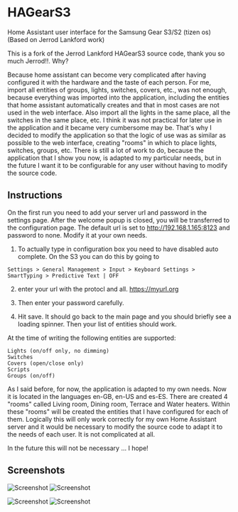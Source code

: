 # HAGearS3
Home Assistant user interface for the Samsung Gear S3/S2 (tizen os)(Based on Jerrod Lankford work)

This is a fork of the Jerrod Lankford HAGearS3 source code, thank you so much Jerrod!!. Why?

Because home assistant can become very complicated after having configured it with the hardware and the taste of each person.
For me, import all entities of groups, lights, switches, covers, etc., was not enough, because everything was imported into the application, including the entities that home assistant automatically creates and that in most cases are not used in the web interface. Also import all the lights in the same place, all the switches in the same place, etc. I think it was not practical for later use in the application and it became very cumbersome may be.
That's why I decided to modify the application so that the logic of use was as similar as possible to the web interface, creating "rooms" in which to place lights, switches, groups, etc.
There is still a lot of work to do, because the application that I show you now, is adapted to my particular needs, but in the future I want it to be configurable for any user without having to modify the source code.

## Instructions
On the first run you need to add your server url and password in the settings page. After the welcome popup is closed, you will be transferred to the configuration page. The default url is set to http://192.168.1.165:8123 and password to none. Modify it at your own needs.
1. To actually type in configuration box you need to have disabled auto complete. On the S3 you can do this by going to 

```Settings > General Management > Input > Keyboard Settings > SmartTyping > Predictive Text | OFF```

2. enter your url with the protocl and all. https://myurl.org

3. Then enter your password carefully.

4. Hit save. It should go back to the main page and you should briefly see a loading spinner. Then your list of entities should work.

At the time of writing the following entities are supported:

```
Lights (on/off only, no dimming)
Switches
Covers (open/close only)
Scripts
Groups (on/off)
```
As I said before, for now, the application is adapted to my own needs. Now it is located in the languages en-GB, en-US and es-ES. There are created 4 "rooms" called Living room, Dining room, Terrace and Water heaters. Within these "rooms" will be created the entities that I have configured for each of them.
Logically this will only work correctly for my own Home Assistant server and it would be necessary to modify the source code to adapt it to the needs of each user. It is not complicated at all.

In the future this will not be necessary ... I hope!

## Screenshots
![Screenshot](screenshots/home.png?raw=true)
![Screenshot](screenshots/lights.png?raw=true)

![Screenshot](screenshots/switches.png?raw=true)
![Screenshot](screenshots/covers.png?raw=true)
